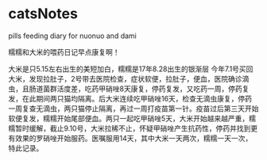 # catsNotes
pills feeding diary for nuonuo and dami

糯糯和大米的喂药日记早点康复啊！

大米是只5.15左右出生的美短加白，糯糯是17年8.28出生的银渐层
今年7.1号买回大米，发现拉肚子，2号带去医院检查，症状软便，拉肚子，便血，医院确诊滴虫，且肠道菌群活度差，吃药甲硝唑8天康复，停药复发，又吃药一周，停药复发，在此期间两只猫均隔离。后大米连续吃甲硝唑16天，检查无滴虫康复，停药一周复查无滴虫，两只猫停止隔离，再过一周打疫苗第一针。疫苗过后第三天开始软便复发，糯糯开始尾部便血。两只一起吃甲硝唑5天，大米开始越来越严重，糯糯暂时缓解，截止9.10号，大米拉稀不止，怀疑甲硝唑产生抗药性，停药并找到更有效果的罗硝唑开始服药。医嘱服用14天，其中大米一天两次，糯糯一天一次，特此记录。
